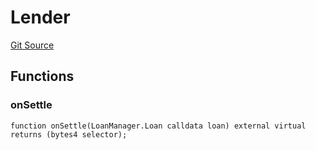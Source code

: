 # Lender
[Git Source](https://github.com/AstariaXYZ/starport/blob/75a84b0e30f9e2164d22fbf3939027de06a1ea1a/src/interfaces/Lender.sol)


## Functions
### onSettle


```solidity
function onSettle(LoanManager.Loan calldata loan) external virtual returns (bytes4 selector);
```

